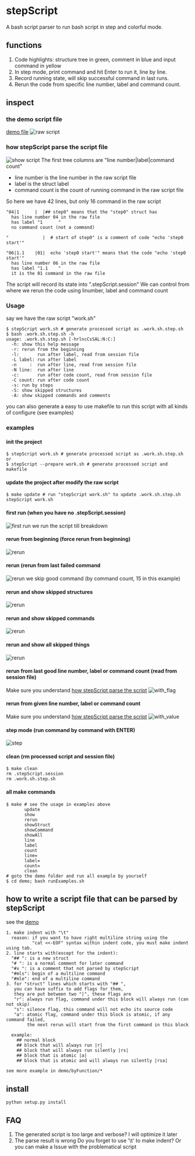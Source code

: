 # stepScript
A bash script parser to run bash script in step and colorful mode.

## functions
1. Code highlights: structure tree in green, comment in blue and input command in yellow
2. In step mode, print command and hit Enter to run it, line by line.
3. Record running state, will skip successful command in last runs.
4. Rerun the code from specific line number, label and command count.

## inspect
### the demo script file
[demo file](./demo/work.sh)
![raw script](./figs/raw_script.png)
### how stepScript parse the script file
![show script](./figs/show.png)
The first tree columns are "line number|label|command count"
* line number is the line number in the raw script file
* label is the struct label
* command count is the count of running command in the raw script file

So here we have 42 lines, but only 16 command in the raw script
```
"04|1      |  |## step0" means that the "step0" struct has
  has line number 04 in the raw file
  has label "1      "
  no command count (not a command)

"             |  # start of step0" is a comment of code "echo 'step0 start'"

"06|1.1    |01|  echo 'step0 start'" means that the code "echo 'step0 start'"
  has line number 06 in the raw file
  has label "1.1    "
  it is the 01 command in the raw file
```
The script will record its state into ".stepScript.session"
We can control from where we rerun the code using linumber, label and command count
### Usage
say we have the raw script "work.sh"
```shell
$ stepScript work.sh # generate processed script as .work.sh.step.sh
$ bash .work.sh.step.sh -h
usage: .work.sh.step.sh [-hrlncCsSAL:N:C:]
  -h: show this help message
  -r: rerun from the beginning
  -l:       run after label, read from session file
  -L label: run after label
  -n     :  run after line, read from session file
  -N line:  run after line
  -c:       run after code count, read from session file
  -C count: run after code count
  -s: run by steps
  -S: show skipped structures
  -A: show skipped commands and comments
```
you can also generate a easy to use makefile to run this script with all kinds of configure (see examples)
### examples
#### init the project
```shell
$ stepScript work.sh # generate processed script as .work.sh.step.sh
or
$ stepScript --prepare work.sh # generate processed script and makefile
```
#### update the project after modify the raw script
```shell
$ make update # run "stepScript work.sh" to update .work.sh.step.sh
stepScript work.sh
```
#### first run (when you have no .stepScript.session)
![first run](./figs/first_run.png)
we run the script till breakdown
#### rerun from beginning (force rerun from beginning)
![rerun](./figs/rerun_beginning.png)
#### rerun (rerun from last failed command
![rerun](./figs/rerun.png)
we skip good command (by command count, 15 in this example)
#### rerun and show skipped structures
![rerun](./figs/rerun_showStruct.png)
#### rerun and show skipped commands
![rerun](./figs/rerun_showCommand.png)
#### rerun and show all skipped things
![rerun](./figs/rerun_showAll.png)
#### rerun from last good line number, label or command count (read from session file)
Make sure you understand [how stepScript parse the script](#how-stepscript-parse-the-script-file)
![with_flag](./figs/with_flag.png)
#### rerun from given line number, label or command count
Make sure you understand [how stepScript parse the script](#how-stepscript-parse-the-script-file)
![with_value](./figs/with_value.png)
#### step mode (run command by command with ENTER)
![step](./figs/step.gif)
#### clean (rm processed script and session file)
```shell
$ make clean
rm .stepScript.session
rm .work.sh.step.sh
```
#### all make commands
```shell
$ make # see the usage in examples above
       update
       show
       rerun
       showStruct
       showCommand
       showAll
       line
       label
       count
       line=
       label=
       count=
       clean
# goto the demo folder and run all example by yourself
$ cd demo; bash runExamples.sh
```
## how to write a script file that can be parsed by stepScript
see the [demo](#the-demo-script-file)
```
1. make indent with "\t"
  reason: if you want to have right multiline string using the
          "cat <<-EOF" syntax within indent code, you must make indent using tab.
2. line starts with(except for the indent):
  "## ": is a new struct
  "# ": is a normal comment for later command
  "#x ": is a comment that not parsed by stepScript
  "#mls": begin of a multiline command
  "#mle": end of a multiline command
3. for "struct" lines which starts with "## ",
   you can have suffix to add flags for them,
   they are put between two "|", these flags are
   "r": always run flag, command under this block will always run (can not skip)
   "s": silence flag, this command will not echo its source code
   "a": atomic flag, command under this block is atomic, if any command failed,
        the next rerun will start from the first command in this block

  example:
    ## normal block
    ## block that will always run |r|
    ## block that will always run silently |rs|
    ## block that is atomic |a|
    ## block that is atomic and will always run silently |rsa|

see more example in demo/byFunction/*
```
## install
```
python setup.py install
```
## FAQ
1. The generated script is too large and verbose?
    I will optimize it later
2. The parse result is wrong
    Do you forget to use '\t' to make indent? Or you can make a Issue with the problematical script
